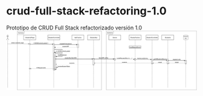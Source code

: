 # crud-full-stack-refactoring-1.0
Prototipo de CRUD Full Stack refactorizado versión 1.0
![Diagrama de secuencia de de la obtención de estudiantes](/uml/diagrama_de_secuencia_refactoring-1.0.png?raw=true "Diagrama de secuencia de de la obtención de estudiantes")